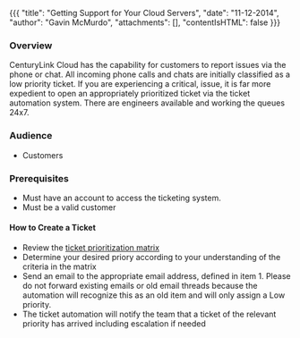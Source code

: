 {{{
  "title": "Getting Support for Your Cloud Servers",
  "date": "11-12-2014",
  "author": "Gavin McMurdo",
  "attachments": [],
  "contentIsHTML": false
}}}

### Overview

CenturyLink Cloud has the capability for customers to report issues via the phone or chat. All incoming phone calls and chats are initially classified as a low priority ticket. If you are experiencing a critical, issue, it is far more expedient to open an appropriately prioritized ticket via the ticket automation system. There are engineers available and working the queues 24x7.</p>

### Audience

* Customers

### Prerequisites

* Must have an account to access the ticketing&nbsp;system.</li>
* Must be a valid customer</li>

#### How to Create a Ticket

* Review the [ticket prioritization matrix](./ticket-prioritization-matrix.md)
* Determine your desired priory according to your understanding of the criteria in the matrix
* Send an email to the appropriate email address, defined in item 1. Please do not forward existing emails or old email threads because the automation will recognize this as an old item and will only assign a Low priority.
* The ticket automation will notify the team that a ticket of the relevant priority has arrived including escalation if needed
